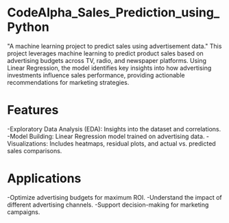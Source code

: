 # CodeAlpha_Sales_Prediction_using_Python
 "A machine learning project to predict sales using advertisement data."
This project leverages machine learning to predict product sales based on advertising budgets across TV, radio, and newspaper platforms. Using Linear Regression, the model identifies key insights into how advertising investments influence sales performance, providing actionable recommendations for marketing strategies.

# Features
-Exploratory Data Analysis (EDA): Insights into the dataset and correlations.
-Model Building: Linear Regression model trained on advertising data.
-Visualizations: Includes heatmaps, residual plots, and actual vs. predicted sales comparisons.

# Applications
-Optimize advertising budgets for maximum ROI.
-Understand the impact of different advertising channels.
-Support decision-making for marketing campaigns. 

 
